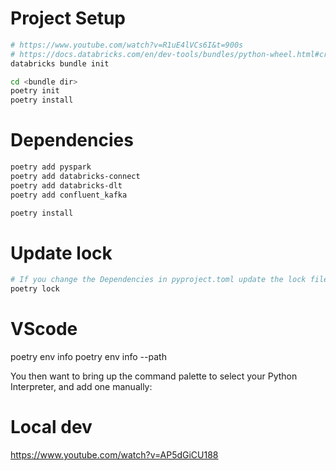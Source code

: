 # Project Setup
```bash
# https://www.youtube.com/watch?v=R1uE4lVCs6I&t=900s
# https://docs.databricks.com/en/dev-tools/bundles/python-wheel.html#create-the-bundle-by-using-a-template
databricks bundle init

cd <bundle dir>
poetry init
poetry install
```

# Dependencies
```bash
poetry add pyspark
poetry add databricks-connect
poetry add databricks-dlt
poetry add confluent_kafka

poetry install
```

# Update lock
```bash
# If you change the Dependencies in pyproject.toml update the lock file
poetry lock
```

# VScode
poetry env info
poetry env info --path

You then want to bring up the command palette to select your Python Interpreter, and add one manually:


# Local dev
https://www.youtube.com/watch?v=AP5dGiCU188